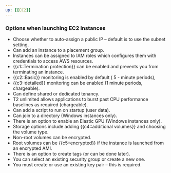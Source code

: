 ```yaml
---
up: [[EC2]]
---
```


### **Options when launching EC2 Instances**
- Choose whether to auto-assign a public IP – default is to use the subnet setting.
- Can add an instance to a placement group.
- Instances can be assigned to IAM roles which configures them with credentials to access AWS resources.
- {{c1::Termination protection}} can be enabled and prevents you from terminating an instance.
- {{c2::Basic}} monitoring is enabled by default ( 5 - minute periods),
- {{c3::detailed}} monitoring can be enabled (1 minute periods, chargeable).
- Can define shared or dedicated tenancy.
- T2 unlimited allows applications to burst past CPU performance baselines as required (chargeable).
- Can add a script to run on startup (user data).
- Can join to a directory (Windows instances only).
- There is an option to enable an Elastic GPU (Windows instances only).
- Storage options include adding {{c4::additional volumes}} and choosing the volume type.
- Non-root volumes can be encrypted.
- Root volumes can be {{c5::encrypted}} if the instance is launched from an encrypted AMI.
- There is an option to create tags (or can be done later).
- You can select an existing security group or create a new one.
- You must create or use an existing key pair – this is required.
